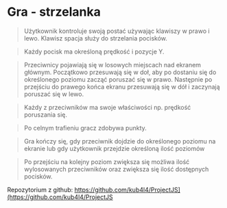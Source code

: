 ﻿# Gra - strzelanka


  
> Użytkownik kontroluje swoją postać używając klawiszy w prawo i lewo. Klawisz spacja służy do strzelania pocisków.  
  
> Każdy pocisk ma określoną prędkość i pozycje Y.  
  
> Przeciwnicy pojawiają się w losowych miejscach nad ekranem głównym. Początkowo przesuwają się w doł, aby po dostaniu się do określonego poziomu zacząć poruszać się w prawo. Następnie po przejściu do prawego końca ekranu przesuwają się w dół i zaczynają poruszać się w lewo. 
  
> Każdy z przeciwników ma swoje właściwości np. prędkość poruszania się.  

> Po celnym trafieniu gracz zdobywa punkty.  
  
> Gra kończy się, gdy przeciwnik dojdzie do określonego poziomu na ekranie lub gdy użytkownik przejdzie określoną ilość poziomów  

> Po przejściu na kolejny poziom zwiększa się możliwa ilość wylosowanych przeciwników oraz zwiększa się ilość dostępnych pocisków.

Repozytorium z github:
https://github.com/kub4l4/ProjectJS](https://github.com/kub4l4/ProjectJS
